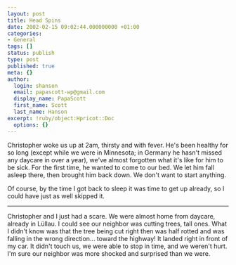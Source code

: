 ```yaml
---
layout: post
title: Head Spins
date: 2002-02-15 09:02:44.000000000 +01:00
categories:
- General
tags: []
status: publish
type: post
published: true
meta: {}
author:
  login: shanson
  email: papascott-wp@gmail.com
  display_name: PapaScott
  first_name: Scott
  last_name: Hanson
excerpt: !ruby/object:Hpricot::Doc
  options: {}
---
```

<p>Christopher woke us up at 2am, thirsty and with fever. He's been healthy for so long (except while we were in Minnesota; in Germany he hasn't missed any daycare in over a year), we've almost forgotten what it's like for him to be sick. For the first time, he wanted to come to our bed. We let him fall asleep there, then brought him back down. We don't want to start anything.  </p>
<p>Of course, by the time I got back to sleep it was time to get up already, so I could have just as well skipped it.</p>
<hr />
Christopher and I just had a scare. We were almost home from daycare, already in Lüllau. I could see our neighbor was cutting trees, tall ones. What I didn't know was that the tree being cut right then was half rotted and was falling in the wrong direction... toward the highway! It landed right in front of my car. It didn't touch us, we were able to stop in time, and we weren't hurt. I'm sure our neighbor was more shocked and surprised than we were.</p>
